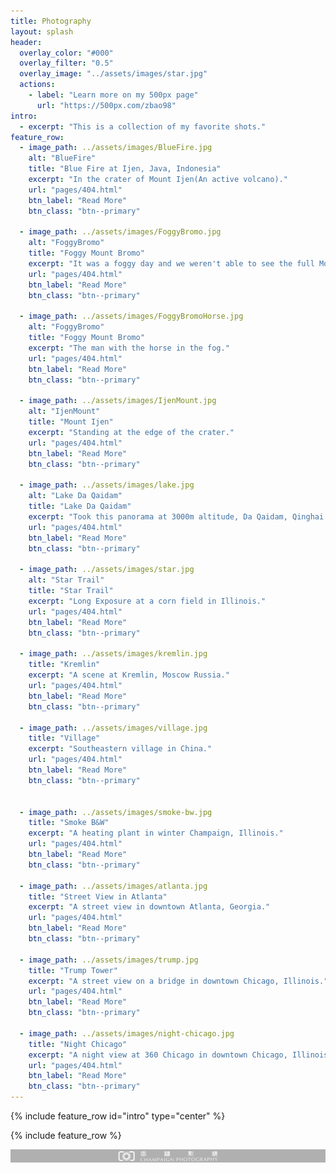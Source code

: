 ```yaml
---
title: Photography
layout: splash
header:
  overlay_color: "#000"
  overlay_filter: "0.5"
  overlay_image: "../assets/images/star.jpg"
  actions:
    - label: "Learn more on my 500px page"
      url: "https://500px.com/zbao98"
intro:
  - excerpt: "This is a collection of my favorite shots."
feature_row:
  - image_path: ../assets/images/BlueFire.jpg
    alt: "BlueFire"
    title: "Blue Fire at Ijen, Java, Indonesia"
    excerpt: "In the crater of Mount Ijen(An active volcano)."
    url: "pages/404.html"
    btn_label: "Read More"
    btn_class: "btn--primary"

  - image_path: ../assets/images/FoggyBromo.jpg
    alt: "FoggyBromo"
    title: "Foggy Mount Bromo"
    excerpt: "It was a foggy day and we weren't able to see the full Mount Bromo."
    url: "pages/404.html"
    btn_label: "Read More"
    btn_class: "btn--primary"

  - image_path: ../assets/images/FoggyBromoHorse.jpg
    alt: "FoggyBromo"
    title: "Foggy Mount Bromo"
    excerpt: "The man with the horse in the fog."
    url: "pages/404.html"
    btn_label: "Read More"
    btn_class: "btn--primary"

  - image_path: ../assets/images/IjenMount.jpg
    alt: "IjenMount"
    title: "Mount Ijen"
    excerpt: "Standing at the edge of the crater."
    url: "pages/404.html"
    btn_label: "Read More"
    btn_class: "btn--primary"

  - image_path: ../assets/images/lake.jpg
    alt: "Lake Da Qaidam"
    title: "Lake Da Qaidam"
    excerpt: "Took this panorama at 3000m altitude, Da Qaidam, Qinghai Northwestern China."
    url: "pages/404.html"
    btn_label: "Read More"
    btn_class: "btn--primary"

  - image_path: ../assets/images/star.jpg
    alt: "Star Trail"
    title: "Star Trail"
    excerpt: "Long Exposure at a corn field in Illinois."
    url: "pages/404.html"
    btn_label: "Read More"
    btn_class: "btn--primary"

  - image_path: ../assets/images/kremlin.jpg
    title: "Kremlin"
    excerpt: "A scene at Kremlin, Moscow Russia."
    url: "pages/404.html"
    btn_label: "Read More"
    btn_class: "btn--primary"

  - image_path: ../assets/images/village.jpg
    title: "Village"
    excerpt: "Southeastern village in China."
    url: "pages/404.html"
    btn_label: "Read More"
    btn_class: "btn--primary"


  - image_path: ../assets/images/smoke-bw.jpg
    title: "Smoke B&W"
    excerpt: "A heating plant in winter Champaign, Illinois."
    url: "pages/404.html"
    btn_label: "Read More"
    btn_class: "btn--primary"

  - image_path: ../assets/images/atlanta.jpg
    title: "Street View in Atlanta"
    excerpt: "A street view in downtown Atlanta, Georgia."
    url: "pages/404.html"
    btn_label: "Read More"
    btn_class: "btn--primary"

  - image_path: ../assets/images/trump.jpg
    title: "Trump Tower"
    excerpt: "A street view on a bridge in downtown Chicago, Illinois."
    url: "pages/404.html"
    btn_label: "Read More"
    btn_class: "btn--primary"

  - image_path: ../assets/images/night-chicago.jpg
    title: "Night Chicago"
    excerpt: "A night view at 360 Chicago in downtown Chicago, Illinois."
    url: "pages/404.html"
    btn_label: "Read More"
    btn_class: "btn--primary"
---
```



{% include feature_row id="intro" type="center" %}

{% include feature_row %}

<!-- {% include feature_row id="feature_row2" type="left" %}

{% include feature_row id="feature_row3" type="right" %}

{% include feature_row id="feature_row4" type="center" %} -->

![Champaign Photography](../assets/images/XBYL.png)
